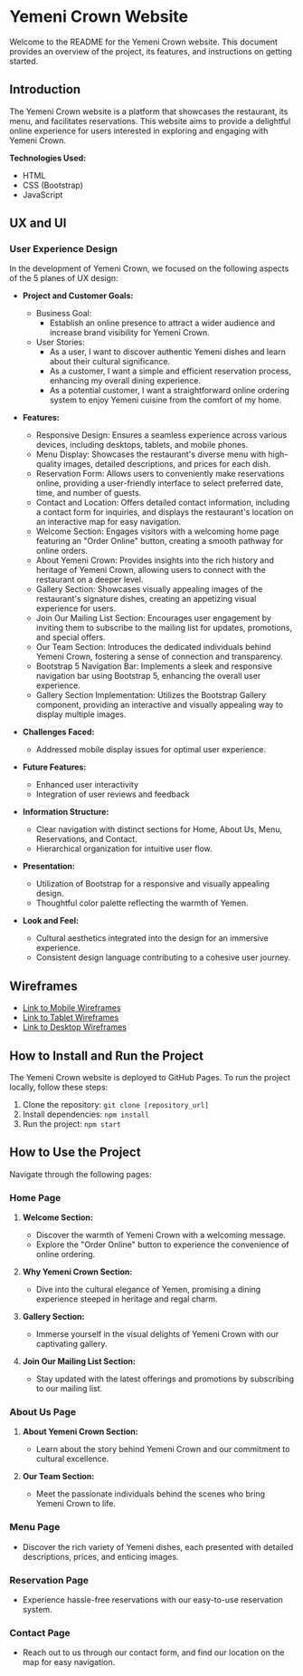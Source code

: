 # Yemeni Crown Website

Welcome to the README for the Yemeni Crown website. This document provides an overview of the project, its features, and instructions on getting started.

## Introduction

The Yemeni Crown website is a platform that showcases the restaurant, its menu, and facilitates reservations. This website aims to provide a delightful online experience for users interested in exploring and engaging with Yemeni Crown.

**Technologies Used:**
- HTML
- CSS (Bootstrap)
- JavaScript

## UX and UI

### User Experience Design

In the development of Yemeni Crown, we focused on the following aspects of the 5 planes of UX design:

- **Project and Customer Goals:**
  - Business Goal:
    - Establish an online presence to attract a wider audience and increase brand visibility for Yemeni Crown.
  - User Stories:
    - As a user, I want to discover authentic Yemeni dishes and learn about their cultural significance.
    - As a customer, I want a simple and efficient reservation process, enhancing my overall dining experience.
    - As a potential customer, I want a straightforward online ordering system to enjoy Yemeni cuisine from the comfort of my home.

- **Features:**
  - Responsive Design: Ensures a seamless experience across various devices, including desktops, tablets, and mobile phones.
  - Menu Display: Showcases the restaurant's diverse menu with high-quality images, detailed descriptions, and prices for each dish.
  - Reservation Form: Allows users to conveniently make reservations online, providing a user-friendly interface to select preferred date, time, and number of guests.
  - Contact and Location: Offers detailed contact information, including a contact form for inquiries, and displays the restaurant's location on an interactive map for easy navigation.
  - Welcome Section: Engages visitors with a welcoming home page featuring an "Order Online" button, creating a smooth pathway for online orders.
  - About Yemeni Crown: Provides insights into the rich history and heritage of Yemeni Crown, allowing users to connect with the restaurant on a deeper level.
  - Gallery Section: Showcases visually appealing images of the restaurant's signature dishes, creating an appetizing visual experience for users.
  - Join Our Mailing List Section: Encourages user engagement by inviting them to subscribe to the mailing list for updates, promotions, and special offers.
  - Our Team Section: Introduces the dedicated individuals behind Yemeni Crown, fostering a sense of connection and transparency.
  - Bootstrap 5 Navigation Bar: Implements a sleek and responsive navigation bar using Bootstrap 5, enhancing the overall user experience.
  - Gallery Section Implementation: Utilizes the Bootstrap Gallery component, providing an interactive and visually appealing way to display multiple images.

- **Challenges Faced:**
  - Addressed mobile display issues for optimal user experience.

- **Future Features:**
  - Enhanced user interactivity
  - Integration of user reviews and feedback

- **Information Structure:**
  - Clear navigation with distinct sections for Home, About Us, Menu, Reservations, and Contact.
  - Hierarchical organization for intuitive user flow.

- **Presentation:**
  - Utilization of Bootstrap for a responsive and visually appealing design.
  - Thoughtful color palette reflecting the warmth of Yemen.

- **Look and Feel:**
  - Cultural aesthetics integrated into the design for an immersive experience.
  - Consistent design language contributing to a cohesive user journey.
 
## Wireframes
- [Link to Mobile Wireframes](#)
- [Link to Tablet Wireframes](#)
- [Link to Desktop Wireframes](#)

## How to Install and Run the Project
The Yemeni Crown website is deployed to GitHub Pages. To run the project locally, follow these steps:
1. Clone the repository: `git clone [repository_url]`
2. Install dependencies: `npm install`
3. Run the project: `npm start`

## How to Use the Project
Navigate through the following pages:

### Home Page
1. **Welcome Section:**
   - Discover the warmth of Yemeni Crown with a welcoming message.
   - Explore the "Order Online" button to experience the convenience of online ordering.

2. **Why Yemeni Crown Section:**
   - Dive into the cultural elegance of Yemen, promising a dining experience steeped in heritage and regal charm.

3. **Gallery Section:**
   - Immerse yourself in the visual delights of Yemeni Crown with our captivating gallery.

4. **Join Our Mailing List Section:**
   - Stay updated with the latest offerings and promotions by subscribing to our mailing list.

### About Us Page
1. **About Yemeni Crown Section:**
   - Learn about the story behind Yemeni Crown and our commitment to cultural excellence.

2. **Our Team Section:**
   - Meet the passionate individuals behind the scenes who bring Yemeni Crown to life.

### Menu Page
- Discover the rich variety of Yemeni dishes, each presented with detailed descriptions, prices, and enticing images.

### Reservation Page
- Experience hassle-free reservations with our easy-to-use reservation system.

### Contact Page
- Reach out to us through our contact form, and find our location on the map for easy navigation.



